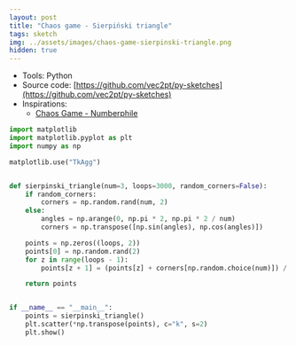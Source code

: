 ```yaml
---
layout: post
title: "Chaos game - Sierpiński triangle"
tags: sketch
img: ../assets/images/chaos-game-sierpinski-triangle.png
hidden: true
---
```


- Tools: Python
- Source code: [https://github.com/vec2pt/py-sketches](https://github.com/vec2pt/py-sketches)
- Inspirations:
    - [Chaos Game - Numberphile](https://www.youtube.com/watch?v=kbKtFN71Lfs)

```python
import matplotlib
import matplotlib.pyplot as plt
import numpy as np

matplotlib.use("TkAgg")


def sierpinski_triangle(num=3, loops=3000, random_corners=False):
    if random_corners:
        corners = np.random.rand(num, 2)
    else:
        angles = np.arange(0, np.pi * 2, np.pi * 2 / num)
        corners = np.transpose([np.sin(angles), np.cos(angles)])

    points = np.zeros((loops, 2))
    points[0] = np.random.rand(2)
    for z in range(loops - 1):
        points[z + 1] = (points[z] + corners[np.random.choice(num)]) / 2

    return points


if __name__ == "__main__":
    points = sierpinski_triangle()
    plt.scatter(*np.transpose(points), c="k", s=2)
    plt.show()
```
